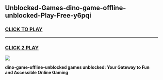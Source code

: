 
## Unblocked-Games-dino-game-offline-unblocked-Play-Free-y6pqi
<h3>
<a href="https://premium76.site?title=dino-game-offline-unblocked&ref=21A">CLICK TO PLAY</a></h3>
<hr>

<h3>
<a href="https://premium76.site?title=dino-game-offline-unblocked&ref=21A">CLICK 2 PLAY</a>
  
</h3>

<a href="https://premium76.site?title=dino-game-offline-unblocked&ref=21A"><img src="https://clearcache.store/games.png"></a>


**dino-game-offline-unblocked games unblocked: Your Gateway to Fun and Accessible Online Gaming**
